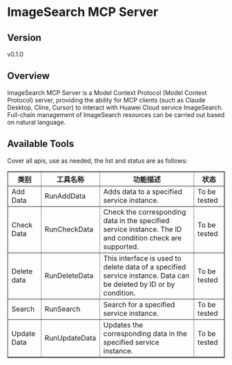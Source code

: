 # ImageSearch MCP Server 


## Version
v0.1.0

## Overview

ImageSearch MCP Server is a Model Context Protocol (Model Context Protocol) server, providing the ability for MCP clients (such as Claude Desktop, Cline, Cursor) to interact with Huawei Cloud service ImageSearch. Full-chain management of ImageSearch resources can be carried out based on natural language.

## Available Tools
Cover all apis, use as needed, the list and status are as follows:

<html>
    <head></head>
    <body>
        <table border="1" cellspacing="0" cellpadding="5">
            <tbody>
                <tr>
                    <th>类别</th>
                    <th>工具名称</th>
                    <th>功能描述</th>
                    <th>状态</th>
                </tr>
                <tr>
                    <td rowspan="1">Add Data</td>
                    <td>RunAddData</td>
                    <td>Adds data to a specified service instance.</td>
                    <td>To be tested</td>
                </tr>
                <tr>
                    <td rowspan="1">Check Data</td>
                    <td>RunCheckData</td>
                    <td>Check the corresponding data in the specified service instance. The ID and condition check are supported.</td>
                    <td>To be tested</td>
                </tr>
                <tr>
                    <td rowspan="1">Delete data</td>
                    <td>RunDeleteData</td>
                    <td>This interface is used to delete data of a specified service instance. Data can be deleted by ID or by condition.</td>
                    <td>To be tested</td>
                </tr>
                <tr>
                    <td rowspan="1">Search</td>
                    <td>RunSearch</td>
                    <td>Search for a specified service instance.</td>
                    <td>To be tested</td>
                </tr>
                <tr>
                    <td rowspan="1">Update Data</td>
                    <td>RunUpdateData</td>
                    <td>Updates the corresponding data in the specified service instance.</td>
                    <td>To be tested</td>
                </tr>
            </tbody>
        </table>
    </body>
</html>
